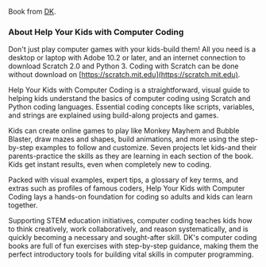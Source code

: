 Book from [DK](https://www.dk.com/us/book/9781465419569-help-your-kids-with-computer-coding/).

### About Help Your Kids with Computer Coding

Don't just play computer games with your kids-build them! All you need is a desktop or laptop with Adobe 10.2 or later, and an internet connection to download Scratch 2.0 and Python 3. Coding with Scratch can be done without download on [https://scratch.mit.edu](https://scratch.mit.edu).

Help Your Kids with Computer Coding is a straightforward, visual guide to helping kids understand the basics of computer coding using Scratch and Python coding languages. Essential coding concepts like scripts, variables, and strings are explained using build-along projects and games.

Kids can create online games to play like Monkey Mayhem and Bubble Blaster, draw mazes and shapes, build animations, and more using the step-by-step examples to follow and customize. Seven projects let kids-and their parents-practice the skills as they are learning in each section of the book. Kids get instant results, even when completely new to coding.

Packed with visual examples, expert tips, a glossary of key terms, and extras such as profiles of famous coders, Help Your Kids with Computer Coding lays a hands-on foundation for coding so adults and kids can learn together.

Supporting STEM education initiatives, computer coding teaches kids how to think creatively, work collaboratively, and reason systematically, and is quickly becoming a necessary and sought-after skill. DK's computer coding books are full of fun exercises with step-by-step guidance, making them the perfect introductory tools for building vital skills in computer programming.
